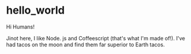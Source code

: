 # hello_world

Hi Humans!

Jinot here, I like Node. js and Coffeescript (that's what I'm made of!).
I've had tacos on the moon and find them far superior to Earth tacos.
